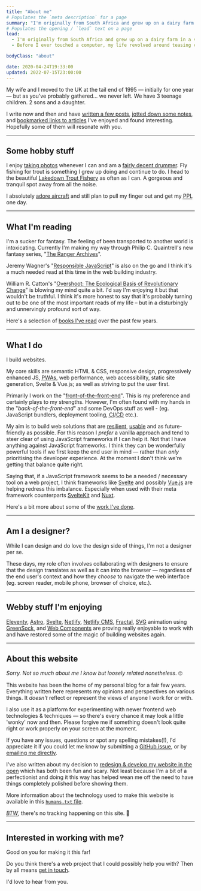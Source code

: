 ```yaml
---
title: "About me"
# Populates the `meta description` for a page
summary: "I'm originally from South Africa and grew up on a dairy farm in a very beautiful part of the country."
# Populates the opening / `lead` text on a page
lead:
  - I'm originally from South Africa and grew up on a dairy farm in a very <a href="https://youtu.be/bGQbM3QfA5w">beautiful part of the country</a>.
  - Before I ever touched a computer, my life revolved around teasing cows, off-road motorbiking, hiking and wild camping in the mountains, staring up at the stars, canoeing, fishing and sport.

bodyClass: "about"

date: 2020-04-24T19:33:00
updated: 2022-07-15T23:00:00
---
```


My wife and I moved to the UK at the tail end of 1995 &mdash; initially for one year &mdash; but as you've probably gathered&hellip; we never left. We have 3 teenage children. 2 sons and a daughter.

I write now and then and have [written a few posts](/writing), [jotted down some notes](/notes), and [bookmarked links to articles](/bookmarks) I've enjoyed and found interesting. Hopefully some of them will resonate with you.

---

## Some hobby stuff

I enjoy [taking photos](/photos) whenever I can and am a [fairly decent drummer](/photos/2022-03-29/photo_202203292358). Fly fishing for trout is something I grew up doing and continue to do. I head to the beautiful [Lakedown Trout Fishery](https://www.lakedowntroutfishery.com/) as often as I can. A gorgeous and tranquil spot away from all the noise.

I absolutely [adore aircraft](/photos/2022-03-30/photo_202203301354) and still plan to pull my finger out and get my <abbr title="Private Pilots Licence">PPL</abbr> one day.

---

## What I'm reading

I'm a sucker for fantasy. The feeling of been transported to another world is intoxicating. Currently I'm making my way through Philip C. Quaintrell's new fantasy series, "[The Ranger Archives](https://www.philipcquaintrell.com/books)".

Jeremy Wagner's "[Responsible JavaScript](https://abookapart.com/products/responsible-javascript)" is also on the go and I think it's a much needed read at this time in the web building industry.

William R. Catton's "[Overshoot: The Ecological Basis of Revolutionary Change](https://www.goodreads.com/en/book/show/319810.Overshoot)" is blowing my mind quite a bit. I'd say I'm enjoying it but that wouldn't be truthful. I think it's more honest to say that it's probably turning out to be one of the most important reads of my life &ndash; but in a disturbingly and unnervingly profound sort of way.

Here's a selection of [books I've read](/reading) over the past few years.

---

## What I do

I build websites.

My core skills are semantic HTML & CSS, responsive design, progressively enhanced JS, <abbr title="Progressive Web Apps">PWAs</abbr>, web performance, web accessibility, static site generation, Svelte & Vue.js; as well as striving to put the user first.

Primarily I work on the "[front-of-the-front-end](https://bradfrost.com/blog/post/front-of-the-front-end-and-back-of-the-front-end-web-development/)". This is my preference and certainly plays to my strengths. However, I'm often found with my hands in the "*back-of-the-front-end*" and some DevOps stuff as well - (eg. JavaScript bundlers, deployment tooling, <abbr title="Continuous Integration">CI</abbr>/<abbr title="Continuous Deployment">CD</abbr> etc.).

My aim is to build web solutions that are [resilient](https://resilientwebdesign.com/), [usable](https://trentwalton.com/2014/03/10/device-agnostic/) and as future-friendly as possible. For this reason I *prefer* a vanilla approach and tend to steer clear of using JavaScript frameworks if I can help it. Not that I have anything against JavaScript frameworks. I think they can be wonderfully powerful tools if we first keep the end user in mind &mdash; rather than *only* prioritising the developer experience. At the moment I don't think we're getting that balance quite right.

Saying that, if a JavaScript framework seems to be a needed / necessary tool on a web project, I think frameworks like [Svelte](https://svelte.dev/) and possibly [Vue.js](https://vuejs.org/) are helping redress this imbalance. Especially when used with their meta framework counterparts [SvelteKit](https://kit.svelte.dev/) and [Nuxt](https://nuxtjs.org/).

Here's a bit more about some of the [work I've done](/work).

---

## Am I a designer?

While I can design and do love the design side of things, I'm not a designer per se.

These days, my role often involves collaborating with designers to ensure that the design translates as well as it can into the browser &mdash; regardless of the end user's context and how they *choose* to navigate the web interface (eg. screen reader, mobile phone, browser of choice, etc.).

---

## Webby stuff I'm enjoying

[Eleventy](https://www.11ty.io/), [Astro](https://astro.build/), [Svelte](https://svelte.dev/), [Netlify](https://www.netlify.com/), [Netlify CMS](https://www.netlifycms.org/), [Fractal](https://fractal.build/), [SVG](https://developer.mozilla.org/en-US/docs/Web/SVG) animation using [GreenSock](https://greensock.com/), and [Web Components](https://developer.mozilla.org/en-US/docs/Web/Web_Components) are proving really enjoyable to work with and have restored some of the magic of building websites again.

---

## About this website

*Sorry. Not so much about me I know but loosely related nonetheless*. 🙄

This website has been the home of my personal blog for a fair few years. Everything written here represents my opinions and perspectives on various things. It *doesn't* reflect or represent the views of anyone I work for or with.

I also use it as a platform for experimenting with newer frontend web technologies & techniques &mdash; so there's every chance it may look a little 'wonky' now and then. Please forgive me if something doesn't look quite right or work properly on your screen at the moment.

If you have any issues, questions or spot any spelling mistakes(!), I'd appreciate it if you could let me know by submitting a [GitHub issue](https://github.com/brootaylor/brootaylor-v2/issues), or by [emailing me directly](/contact).

I've also written about my decision to [redesign & develop my website in the open](/writing/2022-02-22/redesigning-in-the-open) which has both been fun and scary. Not least because I'm a bit of a perfectionist and doing it this way has helped wean me off the need to have things completely polished before showing them.

More information about the technology used to make this website is available in this [<code>humans.txt</code> file](https://brootaylor.com/humans.txt).

<abbr title="By the way.">*BTW*</abbr>, there's no tracking happening on this site. 👀

---

## Interested in working with me?

Good on you for making it this far!

Do you think there's a web project that I could possibly help you with? Then by all means [get in touch](/contact).

I'd love to hear from you.
